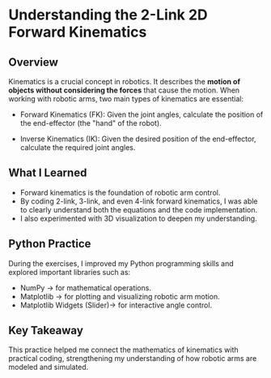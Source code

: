 # Understanding the 2-Link 2D Forward Kinematics

## Overview

Kinematics is a crucial concept in robotics. It describes the **motion of objects without considering the forces** that cause the motion. When working with robotic arms, two main types of kinematics are essential:

- Forward Kinematics (FK):
  Given the joint angles, calculate the position of the end-effector (the "hand" of the robot).

- Inverse Kinematics (IK):
  Given the desired position of the end-effector, calculate the required joint angles.

## What I Learned

- Forward kinematics is the foundation of robotic arm control.
- By coding 2-link, 3-link, and even 4-link forward kinematics, I was able to clearly understand both the equations and the code implementation.
- I also experimented with 3D visualization to deepen my understanding.

## Python Practice

During the exercises, I improved my Python programming skills and explored important libraries such as:

- NumPy → for mathematical operations.
- Matplotlib → for plotting and visualizing robotic arm motion.
- Matplotlib Widgets (Slider)→ for interactive angle control.

## Key Takeaway

This practice helped me connect the mathematics of kinematics with practical coding, strengthening my understanding of how robotic arms are modeled and simulated.
